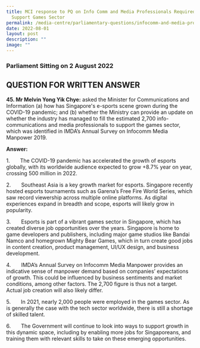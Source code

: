 ```yaml
---
title: MCI response to PQ on Info Comm and Media Professionals Required to
  Support Games Sector
permalink: /media-centre/parliamentary-questions/infocomm-and-media-professionals-required/
date: 2022-08-01
layout: post
description: ""
image: ""
---
```

<h3>Parliament Sitting on 2 August 2022</h3>
<h2>QUESTION FOR WRITTEN ANSWER</h2>
<p><strong>45. Mr Melvin Yong Yik Chye:</strong> asked the Minister for Communications and Information (a) how has Singapore's e-sports scene grown during the COVID-19 pandemic; and (b) whether the Ministry can provide an update on whether the industry has managed to fill the estimated 2,700 info-communications and media professionals to support the games sector, which was identified in IMDA’s Annual Survey on Infocomm Media Manpower 2019.</p>
<p><strong>Answer:</strong></p>
<p>1.<span style="white-space: pre;">		</span>The COVID-19 pandemic has accelerated the growth of esports globally, with its worldwide audience expected to grow +8.7% year on year, crossing 500 million in 2022.</p>
<p>2.<span style="white-space: pre;">		</span>Southeast Asia is a key growth market for esports. Singapore recently hosted esports tournaments such as Garena’s Free Fire World Series, which saw record viewership across multiple online platforms. As digital experiences expand in breadth and scope, esports will likely grow in popularity.</p>
<p>3.<span style="white-space: pre;">		</span>Esports is part of a vibrant games sector in Singapore, which has created diverse job opportunities over the years. Singapore is home to game developers and publishers, including major game studios like Bandai Namco and homegrown Mighty Bear Games, which in turn create good jobs in content creation, product management, UI/UX design, and business development.</p>
<p>4.<span style="white-space: pre;">		</span>IMDA’s Annual Survey on Infocomm Media Manpower provides an indicative sense of manpower demand based on companies’ expectations of growth. This could be influenced by business sentiments and market conditions, among other factors. The 2,700 figure is thus not a target. Actual job creation will also likely differ.</p>
<p>5.<span style="white-space: pre;">		</span>In 2021, nearly 2,000 people were employed in the games sector. As is generally the case with the tech sector worldwide, there is still a shortage of skilled talent.</p>
<p>6.<span style="white-space: pre;">		</span>The Government will continue to look into ways to support growth in this dynamic space, including by enabling more jobs for Singaporeans, and training them with relevant skills to take on these emerging opportunities.</p>